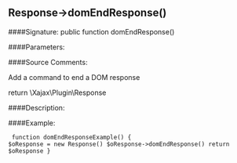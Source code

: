 ## Response->domEndResponse()

####Signature: public function domEndResponse()

####Parameters:


####Source Comments:

Add a command to end a DOM response



return \Xajax\Plugin\Response



####Description:


####Example:
<code><pre>
function domEndResponseExample()
{
    $oResponse = new Response()
    $oResponse->domEndResponse()
    return $oResponse
}
</pre></code>